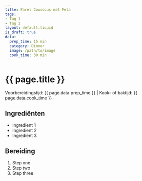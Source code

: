 ```yaml
---
title: Parel Couscous met Feta
tags:
- Tag 1
- Tag 2
layout: default.liquid
is_draft: true
data:
  prep_time: 15 min
  category: Dinner
  image: /path/to/image
  cook_time: 30 min
---
```

# {{ page.title }}

Voorbereidingstijd: {{ page.data.prep_time }} | Kook- of baktijd: {{ page.data.cook_time }}

## Ingrediënten
- Ingredient 1
- Ingredient 2
- Ingredient 3

## Bereiding
1. Step one
2. Step two
3. Step three
